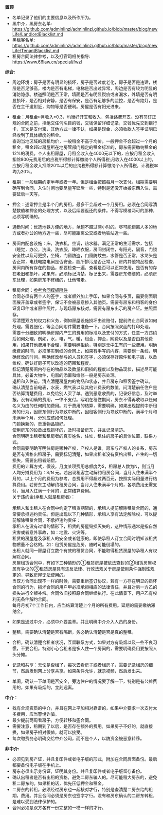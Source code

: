 **置顶**
- 名单记录了他们的主要信息以及所作所为。
- 黑中介，黑房东名单: https://github.com/adminlinzi/adminlinzi.github.io/blob/master/blog/newLife/LandlordBlacklist.md
- 黑租客名单: https://github.com/adminlinzi/adminlinzi.github.io/blob/master/blog/newLife/TenantBlacklist.md
- 租房合同法律参考，以及打官司相关指导: https://www.66law.cn/special/fwzl

**综合:**
- 周边环境：房子是否有明显的损坏，房子是否过度老化，房子是否是违建，楼层是否足够高，楼内是否有电梯，电梯是否出过异常，周边是否有较为明显的消防隐患。楼道照明是否正常，墙面是否有明显裂痕或者漏水，外墙是否有明显损坏，是否相对安静，是否有保安，是否有足够多的监控，是否有路灯，是否在主干道附近，购物等是否便利。房屋是否有阳光进来。
- 租金：月租金≈月收入*0.3，均衡好开支和收入，包括路费开支。没有签订正规的合同之前，拒绝交任何名目的钱，交钱保留详细记录，交钱优先交到银行卡，其次是支付宝，其他方式一律不认，如果是现金，必须收款人签字证明已经收到了具体额度的租金。<br>
查询当地区域的房租均价，一般租金不高于均价。一般押金不会超过一个月的租金。租金超过房屋所在地房管部门规定的租金标准的，房东需要缴纳租金的12%的税费。个人出租房屋，月租金收入在4000元以下的，应按月租金收入扣除800元费用后的应税所得额计算缴纳个人所得税;月收入在4000以上的，应按月租金收入扣除20%以后的应纳税所得额计算缴纳个人所得税，计税税率均为20%。
- 租期：一般租期约定半年或者一年。但是租金按照每月一次支付。租期需要明确写到合同，入住时间也要尽量写延后一些，特别是还没开始搬东西入住，需要延后一天写。
- 押金：通常押金是半个月的房租，最多不会超过一个月房租。必须在合同写清楚数值和押金的处理方式，以及后续要返还的条件。不得写模棱两可的那种，必须写明确的。
- 通勤时间：优选地铁方便的地方，单趟不超过两小时的。尽可能距离人多的地方或者办公的地方近一些，尽可能距离公交或者地铁站近一些。
- 房间内配套设施：床，洗衣机，空调，热水器。满足正常的生活需求，包括（睡觉，办公，洗澡，洗衣服，晾晒衣服，房间封闭性，有阳光，隔音，门锁安全性以及可更换，坐椅，门窗防盗，门窗防蚊虫，水管是否正常，水龙头是否正常，电线电路电闸是否安全，厕所排污是否正常，），房内其他物品检查，房间内所有存在的物品，都要检查一遍，查看是否可以正常使用，是否有的存在老旧和损坏，如果有，必须标记清楚，标记出来，需要房东修缮的，必须房东处理，如果房东不修缮的，让他带走。
- 租房合同：[参考合同模板附件]() <br>
合同必须有两个人的签字，或者额外加上手印，如果合同有多页，需要侧面扇面展开盖章或者签字，保证不会被恶意掺入其他页。需要有房东和租客的身份证复印件或者原件照片，与现场房东核对，需要有房东出示的房产证。拍照留存。<br>
写清楚双方的权力和义务，例如房屋设施损坏由谁赔付，提前终止合同该如何处理，需要细化，等会合同附件需要准备一下。合同按照双面的打印处理。<br>
需要十分细致的明确房屋内产生的费用的标准以及支付的方式，任意一方违约后如何处理，例如，水，电，气，暖，租金，押金，网费以及是否由其他费用，如果其他费用不合理，需要明确拒绝，特别是无中生有的一些费用。明确缴费的时间，必须落实到纸的合同上，如果有手写的内容，需要划一条线，明确修改的时间，明确修改参与的人员和签字，必须保存好原件和电子版，以备维权。确认好房子可以改造的范围和程度。<br>
标记清楚房间内存在的物品以及数量和旧损的程度以及物品现状，描述尽可能具体，必备大物件，电器的添置和维修一般是房东处理。<br>
退租和入住前，清点清楚房屋内的物品和状态，并且房东和租客签字确认。<br>
确认清楚当前电表，水表，燃气表以及其他计费表的数值，问清楚前任住户是否结算清楚费用，以免给别人买了单。遇到恶意收费的，记录好信息，及时举报。没有明确的费用，一律不支付。写明在租住期间，房东不得再收取以任何名义为由的任何附加费用。对于费用的结算，需要明确，如果出现提前中断租房的行为，因房东侧行为导致中断的，因租客侧行为导致中断的，满半个月和未满半个月，分别应该如何处理。<br>
门锁换新的，贵重物品锁好。<br>
使用房东的设备出现损坏的，及时报备房东，并且记录清楚。<br>
合同明确出租者和租房者的真实姓名，住址，租住的房子的具体位置，联系方式。<br>
合同需要明确写明住房是哪种产权，产权人是谁，房东与产权人的关系，房东是否有资格出租房子，需要标记清楚，如果出租者没有资格出租，产生的一切损失，需要出租者赔偿。<br>
费用的计算方式，假设，月度某项费用总额度为S，租房总人数为N，则当月人均分摊费用为：S/N 元。若出现租客主动解约租房合同，当月入住未满半个月的，以上个月的费用为参考，总费用不得超过两百元，按照实际用量进行结算费用。若房东主动解约租房合同，当月入住未满半个月的，各项费用无需支付，当月入住满一个月的，正常结算费用。<br>
关于违约金(承租人就是租房者)：<br>
<br>承租人和出租人在合同中约定了租赁期限的，承租人提前解除租赁合同的，通常要承担违约责任。但是出现以下几种情形，承租人享有法定解除权，可以提前解除租赁合同，不承担违约责任：
<br>承租人在没有过错的情形下，租赁的房屋毁损灭失的，这种情形通常是指自然灾害或者意外事故，如：地震、火灾等。
<br>租赁的房屋危及承租人的安全或者健康的，即使承租人订立合同时明知该租赁物质量不合格的。如：租赁房屋是危房，随时可能倒塌的。
<br>出租人就同一房屋订立数个有效的租赁合同，不能取得租赁房屋的承租人有权解除合同。
<br>房屋租赁合同中，有如下三种情形的①租赁房屋被依法查封的②租赁房屋权属有争议的③租赁房屋具有违反法律、行政法规关于房屋使用条件强制性规定的，导致房屋无法使用的。
<br>当双方合同出现不一样的时候，需要重新签订协议，若有一方存在明显的损坏合同的行为，损坏合同的用户甲必须承担相应的法律责任，并且对另一方乙的损失进行全额补偿。合同依旧按照原合同继续执行。在此情景下，用户乙有权利无条件解约合同。
<br>每月月初7个工作日内，应当结算清楚上个月的所有费用。延期的需要缴纳滞纳金。

- 如果是通过中介，必须中介要盖章。并且明确中介介入人员的身份。
- 整租，需要确认清楚是否有隔断，务必确认清楚是否是真的整租。
- 合租。确认清楚合租者状况，互留联系方式，如果对方有吸烟以及一些不良习惯，不要合租，特别小心合租者是多人住一个房间的，需要明确费用要按照人头分摊。
- 记录和共享：无论是否租了，每次去看房子或者租房子，需要记录租房的细节，然后发到网上分享共享。如果条件允许，就录视频，然后发出来。
- 单间。确认一下单间是否安全，旁边住户的情况要了解一下，特别是有公摊费用的，如果有吸烟的，立刻远离。

**中介：**
- 找有合规资质的中介，并且在网上平加相对靠谱的，如果中介要求一次支付太多费用，应当警惕诈骗。
- 最少提前两周看房子，方便转移和签合同。
- 需要注意，租期到了以后，是否存在额外的费用，如果房子不好的，就直接换，如果房子相对很值，就可以接受。
- 每次缴费务必明确交给中介公司，而不是个人，以防资金被恶意转移。


**非中介:**
- 必须见到房产证，并且复印件或者电子版的形式，附加在合同后面备份。最后都要备份电子版在手机上。
- 房东必须出示身份证，证明其身份。并且复印件或者电子版留存备份。
- 确认出租者是否有出租的资格，避免二房东骗人的。尽可能租大房东的，避免租二房东的。如果租的话，优先压低押金和租金。
- 二房东的转租，必须经过房东也一起核对才行，特别是查清楚二房东给的租期，费用。并且合同必须是房东也签字才行。没有和房东确认的二房东转租，是难以受到法律保护的。
- 合同必须是双方各有一份完整的一模一样的才行。